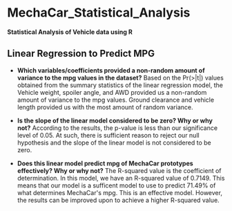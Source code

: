# MechaCar_Statistical_Analysis
**Statistical Analysis of Vehicle data using R**

## Linear Regression to Predict MPG
+ **Which variables/coefficients provided a non-random amount of variance to the mpg values in the dataset?** 
Based on the Pr(>|t|) values obtained from the summary statistics of the linear regression model, the Vehicle weight, spoiler angle, and AWD provided us a non-random amount of variance to the mpg values. Ground clearance and vehicle length provided us with the most amount of random variance.

+ **Is the slope of the linear model considered to be zero? Why or why not?** 
According to the results, the p-value is less than our significance level of 0.05. At such, there is sufficient reason to reject our null hypothesis and the slope of the linear model is not considered to be zero.

+ **Does this linear model predict mpg of MechaCar prototypes effectively? Why or why not?** 
The R-squared value is the coefficient of determination. In this model, we have an R-squared value of 0.7149. This means that our model is a sufficent model to use to predict 71.49% of what determines MechaCar's mpg. This is an effective model. However, the results can be improved upon to achieve a higher R-squared value.